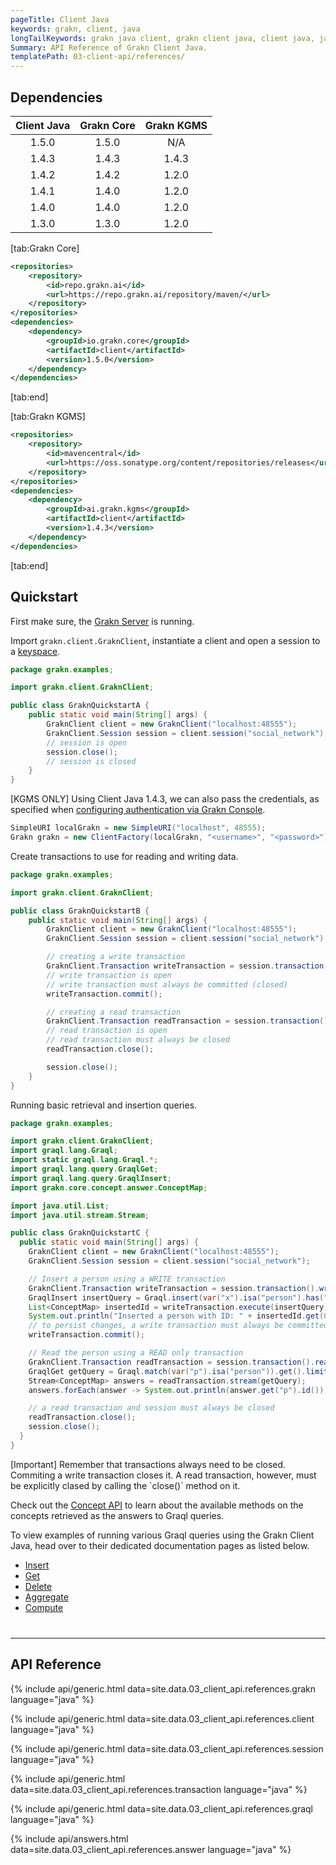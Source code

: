```yaml
---
pageTitle: Client Java
keywords: grakn, client, java
longTailKeywords: grakn java client, grakn client java, client java, java client
Summary: API Reference of Grakn Client Java.
templatePath: 03-client-api/references/
---
```


## Dependencies

| Client Java | Grakn Core | Grakn KGMS |
| :---------: | :--------: | :--------: |
| 1.5.0       | 1.5.0      | N/A        |
| 1.4.3       | 1.4.3      | 1.4.3      |
| 1.4.2       | 1.4.2      | 1.2.0      |
| 1.4.1       | 1.4.0      | 1.2.0      |
| 1.4.0       | 1.4.0      | 1.2.0      |
| 1.3.0       | 1.3.0      | 1.2.0      |

<div class="tabs dark">

[tab:Grakn Core]
```xml
<repositories>
    <repository>
        <id>repo.grakn.ai</id>
        <url>https://repo.grakn.ai/repository/maven/</url>
    </repository>
</repositories>
<dependencies>
    <dependency>
        <groupId>io.grakn.core</groupId>
        <artifactId>client</artifactId>
        <version>1.5.0</version>
    </dependency>
</dependencies>
```
[tab:end]

[tab:Grakn KGMS]
```xml
<repositories>
    <repository>
        <id>mavencentral</id>
        <url>https://oss.sonatype.org/content/repositories/releases</url>
    </repository>
</repositories>
<dependencies>
    <dependency>
        <groupId>ai.grakn.kgms</groupId>
        <artifactId>client</artifactId>
        <version>1.4.3</version>
    </dependency>
</dependencies>
```
[tab:end]

</div>

## Quickstart
First make sure, the [Grakn Server](/docs/running-grakn/install-and-run#start-the-grakn-server) is running.

Import `grakn.client.GraknClient`, instantiate a client and open a session to a [keyspace](../06-management/01-keyspace.md).

<!-- test-example GraknQuickstartA.java -->
```java
package grakn.examples;

import grakn.client.GraknClient;

public class GraknQuickstartA {
    public static void main(String[] args) {
        GraknClient client = new GraknClient("localhost:48555");
        GraknClient.Session session = client.session("social_network");
        // session is open
        session.close();
        // session is closed
    }
}
```

[KGMS ONLY] Using Client Java 1.4.3, we can also pass the credentials, as specified when [configuring authentication via Grakn Console](../06-management/02-users.md).

<!-- test-ignore -->
```java
SimpleURI localGrakn = new SimpleURI("localhost", 48555);
Grakn grakn = new ClientFactory(localGrakn, "<username>", "<password>").client();
```

Create transactions to use for reading and writing data.

<!-- test-example GraknQuickstartB.java -->
```java
package grakn.examples;

import grakn.client.GraknClient;

public class GraknQuickstartB {
    public static void main(String[] args) {
        GraknClient client = new GraknClient("localhost:48555");
        GraknClient.Session session = client.session("social_network");

        // creating a write transaction
        GraknClient.Transaction writeTransaction = session.transaction().write();
        // write transaction is open
        // write transaction must always be committed (closed)
        writeTransaction.commit();

        // creating a read transaction
        GraknClient.Transaction readTransaction = session.transaction().read();
        // read transaction is open
        // read transaction must always be closed
        readTransaction.close();

        session.close();
    }
}

```

Running basic retrieval and insertion queries.

<!-- test-example GraknQuickstartC.java -->
```java
package grakn.examples;

import grakn.client.GraknClient;
import graql.lang.Graql;
import static graql.lang.Graql.*;
import graql.lang.query.GraqlGet;
import graql.lang.query.GraqlInsert;
import grakn.core.concept.answer.ConceptMap;

import java.util.List;
import java.util.stream.Stream;

public class GraknQuickstartC {
  public static void main(String[] args) {
    GraknClient client = new GraknClient("localhost:48555");
    GraknClient.Session session = client.session("social_network");

    // Insert a person using a WRITE transaction
    GraknClient.Transaction writeTransaction = session.transaction().write();
    GraqlInsert insertQuery = Graql.insert(var("x").isa("person").has("email", "x@email.com"));
    List<ConceptMap> insertedId = writeTransaction.execute(insertQuery);
    System.out.println("Inserted a person with ID: " + insertedId.get(0).get("x").id());
    // to persist changes, a write transaction must always be committed (closed)
    writeTransaction.commit();

    // Read the person using a READ only transaction
    GraknClient.Transaction readTransaction = session.transaction().read();
    GraqlGet getQuery = Graql.match(var("p").isa("person")).get().limit(10);
    Stream<ConceptMap> answers = readTransaction.stream(getQuery);
    answers.forEach(answer -> System.out.println(answer.get("p").id()));

    // a read transaction and session must always be closed
    readTransaction.close();
    session.close();
  }
}

```
<div class="note">
[Important]
Remember that transactions always need to be closed. Commiting a write transaction closes it. A read transaction, however, must be explicitly clased by calling the `close()` method on it.
</div>

Check out the [Concept API](../04-concept-api/00-overview.md) to learn about the available methods on the concepts retrieved as the answers to Graql queries.

To view examples of running various Graql queries using the Grakn Client Java, head over to their dedicated documentation pages as listed below.

- [Insert](../12-query/03-insert-query.md)
- [Get](../12-query/02-get-query.md)
- [Delete](../12-query/04-delete-query.md)
- [Aggregate](../12-query/06-aggregate-query.md)
- [Compute](../12-query/07-compute-query.md)

<hr style="margin-top: 40px;" />

## API Reference

{% include api/generic.html data=site.data.03_client_api.references.grakn language="java" %}

{% include api/generic.html data=site.data.03_client_api.references.client language="java" %}

{% include api/generic.html data=site.data.03_client_api.references.session language="java" %}

{% include api/generic.html data=site.data.03_client_api.references.transaction language="java" %}

{% include api/generic.html data=site.data.03_client_api.references.graql language="java" %}

{% include api/answers.html data=site.data.03_client_api.references.answer language="java" %}
